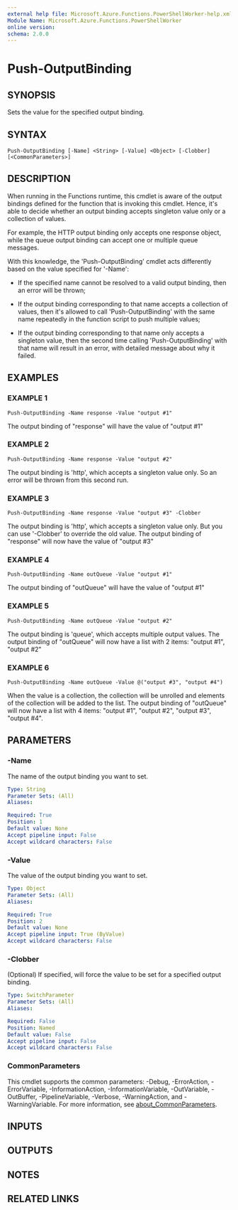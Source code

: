 ```yaml
---
external help file: Microsoft.Azure.Functions.PowerShellWorker-help.xml
Module Name: Microsoft.Azure.Functions.PowerShellWorker
online version:
schema: 2.0.0
---
```


# Push-OutputBinding

## SYNOPSIS
Sets the value for the specified output binding.

## SYNTAX

```
Push-OutputBinding [-Name] <String> [-Value] <Object> [-Clobber] [<CommonParameters>]
```

## DESCRIPTION
When running in the Functions runtime, this cmdlet is aware of the output bindings
defined for the function that is invoking this cmdlet.
Hence, it's able to decide
whether an output binding accepts singleton value only or a collection of values.

For example, the HTTP output binding only accepts one response object, while the
queue output binding can accept one or multiple queue messages.

With this knowledge, the 'Push-OutputBinding' cmdlet acts differently based on the
value specified for '-Name':

- If the specified name cannot be resolved to a valid output binding, then an error
  will be thrown;

- If the output binding corresponding to that name accepts a collection of values,
  then it's allowed to call 'Push-OutputBinding' with the same name repeatedly in
  the function script to push multiple values;

- If the output binding corresponding to that name only accepts a singleton value,
  then the second time calling 'Push-OutputBinding' with that name will result in
  an error, with detailed message about why it failed.

## EXAMPLES

### EXAMPLE 1
```
Push-OutputBinding -Name response -Value "output #1"
```

The output binding of "response" will have the value of "output #1"

### EXAMPLE 2
```
Push-OutputBinding -Name response -Value "output #2"
```

The output binding is 'http', which accepts a singleton value only.
So an error will be thrown from this second run.

### EXAMPLE 3
```
Push-OutputBinding -Name response -Value "output #3" -Clobber
```

The output binding is 'http', which accepts a singleton value only.
But you can use '-Clobber' to override the old value.
The output binding of "response" will now have the value of "output #3"

### EXAMPLE 4
```
Push-OutputBinding -Name outQueue -Value "output #1"
```

The output binding of "outQueue" will have the value of "output #1"

### EXAMPLE 5
```
Push-OutputBinding -Name outQueue -Value "output #2"
```

The output binding is 'queue', which accepts multiple output values.
The output binding of "outQueue" will now have a list with 2 items: "output #1", "output #2"

### EXAMPLE 6
```
Push-OutputBinding -Name outQueue -Value @("output #3", "output #4")
```

When the value is a collection, the collection will be unrolled and elements of the collection
will be added to the list.
The output binding of "outQueue" will now have a list with 4 items:
"output #1", "output #2", "output #3", "output #4".

## PARAMETERS

### -Name
The name of the output binding you want to set.

```yaml
Type: String
Parameter Sets: (All)
Aliases:

Required: True
Position: 1
Default value: None
Accept pipeline input: False
Accept wildcard characters: False
```

### -Value
The value of the output binding you want to set.

```yaml
Type: Object
Parameter Sets: (All)
Aliases:

Required: True
Position: 2
Default value: None
Accept pipeline input: True (ByValue)
Accept wildcard characters: False
```

### -Clobber
(Optional) If specified, will force the value to be set for a specified output binding.

```yaml
Type: SwitchParameter
Parameter Sets: (All)
Aliases:

Required: False
Position: Named
Default value: False
Accept pipeline input: False
Accept wildcard characters: False
```

### CommonParameters
This cmdlet supports the common parameters: -Debug, -ErrorAction, -ErrorVariable, -InformationAction, -InformationVariable, -OutVariable, -OutBuffer, -PipelineVariable, -Verbose, -WarningAction, and -WarningVariable. For more information, see [about_CommonParameters](http://go.microsoft.com/fwlink/?LinkID=113216).

## INPUTS

## OUTPUTS

## NOTES

## RELATED LINKS
